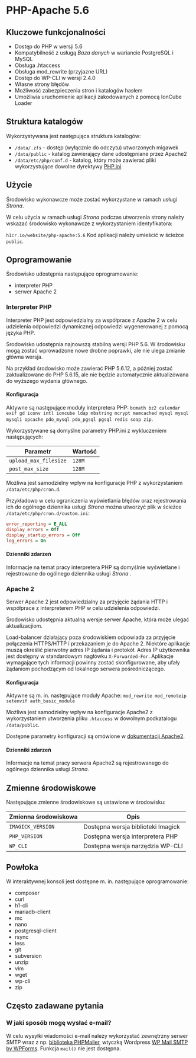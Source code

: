 # PHP-Apache 5.6

## Kluczowe funkcjonalności

* Dostęp do PHP w wersji 5.6
* Kompatybilność z usługą *Baza danych* w wariancie PostgreSQL i MySQL
* Obsługa .htaccess
* Obsługa mod_rewrite (przyjazne URL)
* Dostęp do WP-CLI w wersji 2.4.0
* Własne strony błędów
* Możliwość zabezpieczenia stron i katalogów hasłem
* Umożliwia uruchomienie aplikacji zakodowanych z pomocą IonCube Loader

## Struktura katalogów

Wykorzystywana jest następująca struktura katalogów:

* ```/data/.zfs``` - dostęp (wyłącznie do odczytu) utworzonych migawek
* ```/data/public``` - katalog zawierający dane udostępniane przez Apache2
* ```/data/etc/php/conf.d``` - katalog, który może zawierać pliki wykorzystujące dowolne dyrektywy [PHP.ini](https://www.php.net/manual/en/ini.list.php)

## Użycie

Środowisko wykonawcze może zostać wykorzystane w ramach usługi *Strona*.

W celu użycia w ramach usługi *Strona* podczas utworzenia strony należy wskazać środowisko wykonawcze z wykorzystaniem identyfikatora:

```h1cr.io/website/php-apache:5.6```
Kod aplikacji należy umieścić w ścieżce ```public```.

## Oprogramowanie

Środowisko udostępnia następujące oprogramowanie:

- interpreter PHP
- serwer Apache 2

### Interpreter PHP

Interpreter PHP jest odpowiedzialny za współprace z Apache 2 w celu udzielenia odpowiedzi dynamicznej odpowiedzi wygenerowanej z pomocą języka PHP.

Środowisko udostępnia najnowszą stabilną wersji PHP 5.6. W środowisku mogą zostać wprowadzone nowe drobne poprawki, ale nie ulega zmianie główna wersja.

Na przykład środowisko może zawierać PHP 5.6.12, a później zostać zaktualizowane do PHP 5.6.15, ale nie będzie automatycznie aktualizowana do wyższego wydania głównego.

#### Konfiguracja

Aktywne są następujące moduły interpretera PHP: ```bcmath bz2 calendar exif gd iconv intl ioncube ldap mbstring mcrypt memcached mysql mysql mysqli opcache pdo_mysql pdo_pgsql pgsql redis soap zip```.

Wykorzystywane są domyślne parametry PHP.ini z wykluczeniem następujących:

|         Parametr          |  Wartość   |
| ------------------------- | ---------- |
| ```upload_max_filesize``` | ```128M``` |
| ```post_max_size```       | ```128M``` |

Możliwa jest samodzielny wpływ na konfiguracje PHP z wykorzystaniem ```/data/etc/php/cron.d```.

Przykładowo w celu ograniczenia wyświetlania błędów oraz rejestrowania ich do ogólnego dziennika usługi *Strona* można utworzyć plik w ścieżce ```/data/etc/php/cron.d/custom.ini```:

```ini
error_reporting = E_ALL
display_errors = Off
display_startup_errors = Off
log_errors = On
```

#### Dzienniki zdarzeń

Informacje na temat pracy interpretera PHP są domyślnie wyświetlane i rejestrowane do ogólnego dziennika usługi *Strona* .

### Apache 2

Serwer Apache 2 jest odpowiedzialny za przyjęcie żądania HTTP i współprace z interpreterem PHP w celu udzielenia odpowiedzi.

Środowisko udostępnia aktualną wersje serwer Apache, która może ulegać aktualizacjiom.

Load-balancer działający poza środowiskiem odpowiada za przyjęcie połączenia HTTPS/HTTP i przekazaniem je do Apache 2. Niektóre aplikacje muszą określić pierwotny adres IP żądania i protokół. Adres IP użytkownika jest dostępny w standardowym nagłówku ```X-Forwarded-For```. Aplikacje wymagające tych informacji powinny zostać skonfigurowane, aby ufały żądaniom pochodzącym od lokalnego serwera pośredniczącego.

#### Konfiguracja

Aktywne są m. in. następujące moduły Apache: ```mod_rewrite mod_remoteip setenvif auth_basic_module```

Możliwa jest samodzielny wpływ na konfiguracje Apache2 z wykorzystaniem utworzenia pliku ```.htaccess``` w dowolnym podkatalogu ```/data/public```.

Dostępne parametry konfiguracji są omówione w [dokumentacji Apache2](http://httpd.apache.org/docs/current/).

#### Dzienniki zdarzeń

Informacje na temat pracy serwera Apache2 są rejestrowanego do ogólnego dziennika usługi *Strona*.

## Zmienne środowiskowe

Następujące zmienne środowiskowe są ustawione w środowisku:

| Zmienna środowiskowa  |                Opis                |
| --------------------- | ---------------------------------- |
| ```IMAGICK_VERSION``` | Dostępna wersja biblioteki Imagick |
| ```PHP_VERSION```     | Dostępna wersja interpretera PHP   |
| ```WP_CLI```          | Dostępna wersja narzędzia WP-CLI   |

## Powłoka

W interaktywnej konsoli jest dostępne m. in. następujące oprogramowanie:

* composer
* curl
* h1-cli
* mariadb-client
* mc
* nano
* postgresql-client
* rsync
* less
* git
* subversion
* unzip
* vim
* wget
* wp-cli
* zip

## Często zadawane pytania

### W jaki sposób mogę wysłać e-mail?

W celu wysyłki wiadomości e-mail należy wykorzystać zewnętrzny serwer SMTP wraz z np. [biblioteką PHPMailer](https://github.com/PHPMailer/PHPMailer), wtyczką Wordpress [WP Mail SMTP by WPForms](https://wordpress.org/plugins/wp-mail-smtp/). Funkcja ```mail()``` nie jest dostępna.
